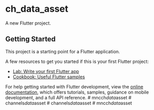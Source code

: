 # ch_data_asset

A new Flutter project.

## Getting Started

This project is a starting point for a Flutter application.

A few resources to get you started if this is your first Flutter project:

- [Lab: Write your first Flutter app](https://docs.flutter.dev/get-started/codelab)
- [Cookbook: Useful Flutter samples](https://docs.flutter.dev/cookbook)

For help getting started with Flutter development, view the
[online documentation](https://docs.flutter.dev/), which offers tutorials,
samples, guidance on mobile development, and a full API reference.
#   m n c c h _ d a t a _ a s s e t  
 #   c h a n n e l s _ d a t a _ a s s e t  
 #   c h a n n e l s _ d a t a _ a s s e t  
 #   m n c c h _ d a t a _ a s s e t  
 